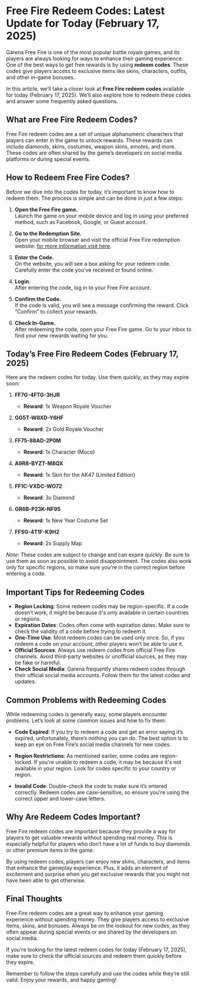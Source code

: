 # Free Fire Redeem Codes: Latest Update for Today (February 17, 2025)

Garena Free Fire is one of the most popular battle royale games, and its players are always looking for ways to enhance their gaming experience. One of the best ways to get free rewards is by using **redeem codes**. These codes give players access to exclusive items like skins, characters, outfits, and other in-game bonuses.

In this article, we’ll take a closer look at **Free Fire redeem codes** available for today (February 17, 2025). We’ll also explore how to redeem these codes and answer some frequently asked questions. 

## What are Free Fire Redeem Codes?

Free Fire redeem codes are a set of unique alphanumeric characters that players can enter in the game to unlock rewards. These rewards can include diamonds, skins, costumes, weapon skins, emotes, and more. These codes are often shared by the game’s developers on social media platforms or during special events.

## How to Redeem Free Fire Codes?

Before we dive into the codes for today, it’s important to know how to redeem them. The process is simple and can be done in just a few steps:

1. **Open the Free Fire game.**  
   Launch the game on your mobile device and log in using your preferred method, such as Facebook, Google, or Guest account.

2. **Go to the Redemption Site.**  
   Open your mobile browser and visit the official Free Fire redemption website: [for more information visit here](https://bhulekhup.in/free-fire-redeem-codes-latest-update-for-today/).

3. **Enter the Code.**  
   On the website, you will see a box asking for your redeem code. Carefully enter the code you’ve received or found online.

4. **Login.**  
   After entering the code, log in to your Free Fire account.

5. **Confirm the Code.**  
   If the code is valid, you will see a message confirming the reward. Click “Confirm” to collect your rewards.

6. **Check In-Game.**  
   After redeeming the code, open your Free Fire game. Go to your inbox to find your new rewards waiting for you.

## Today’s Free Fire Redeem Codes (February 17, 2025)

Here are the redeem codes for today. Use them quickly, as they may expire soon:

1. **FF7G-4FTG-3HJR**  
   - **Reward**: 1x Weapon Royale Voucher

2. **GG5T-W8XD-Y6HF**  
   - **Reward**: 2x Gold Royale Voucher

3. **FF75-88AD-2P0M**  
   - **Reward**: 1x Character (Moco)

4. **A9R8-BYZT-M8QX**  
   - **Reward**: 1x Skin for the AK47 (Limited Edition)

5. **FF1C-VXDC-WO72**  
   - **Reward**: 3x Diamond

6. **GR6B-P23K-NF9S**  
   - **Reward**: 1x New Year Costume Set

7. **FFSG-4T1F-K9H2**  
   - **Reward**: 2x Supply Map

*Note*: These codes are subject to change and can expire quickly. Be sure to use them as soon as possible to avoid disappointment. The codes also work only for specific regions, so make sure you're in the correct region before entering a code.

## Important Tips for Redeeming Codes

- **Region Locking**: Some redeem codes may be region-specific. If a code doesn’t work, it might be because it's only available in certain countries or regions.
- **Expiration Dates**: Codes often come with expiration dates. Make sure to check the validity of a code before trying to redeem it.
- **One-Time Use**: Most redeem codes can be used only once. So, if you redeem a code on your account, other players won’t be able to use it.
- **Official Sources**: Always use redeem codes from official Free Fire channels. Avoid third-party websites or unofficial sources, as they may be fake or harmful.
- **Check Social Media**: Garena frequently shares redeem codes through their official social media accounts. Follow them for the latest codes and updates.

## Common Problems with Redeeming Codes

While redeeming codes is generally easy, some players encounter problems. Let’s look at some common issues and how to fix them:

- **Code Expired**: If you try to redeem a code and get an error saying it’s expired, unfortunately, there’s nothing you can do. The best option is to keep an eye on Free Fire’s social media channels for new codes.
  
- **Region Restrictions**: As mentioned earlier, some codes are region-locked. If you're unable to redeem a code, it may be because it's not available in your region. Look for codes specific to your country or region.

- **Invalid Code**: Double-check the code to make sure it’s entered correctly. Redeem codes are case-sensitive, so ensure you're using the correct upper and lower-case letters.

## Why Are Redeem Codes Important?

Free Fire redeem codes are important because they provide a way for players to get valuable rewards without spending real money. This is especially helpful for players who don’t have a lot of funds to buy diamonds or other premium items in the game.

By using redeem codes, players can enjoy new skins, characters, and items that enhance the gameplay experience. Plus, it adds an element of excitement and surprise when you get exclusive rewards that you might not have been able to get otherwise.

## Final Thoughts

Free Fire redeem codes are a great way to enhance your gaming experience without spending money. They give players access to exclusive items, skins, and bonuses. Always be on the lookout for new codes, as they often appear during special events or are shared by the developers on social media.

If you're looking for the latest redeem codes for today (February 17, 2025), make sure to check the official sources and redeem them quickly before they expire.

Remember to follow the steps carefully and use the codes while they’re still valid. Enjoy your rewards, and happy gaming!
